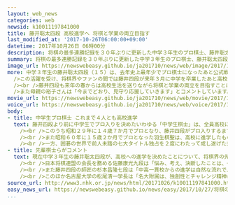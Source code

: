 ```yaml
---
layout: web_news
categories: web
newsid: k10011197841000
title: 藤井聡太四段 高校進学へ 将棋と学業の両立目指す
last_modified_at: '2017-10-26T06:00:00+09:00'
datetime: 2017年10月26日 06時00分
description: 将棋の最多連勝記録を３０年ぶりに更新した中学３年生のプロ棋士、藤井聡太四段が卒業後の進路について、現在通っている中高一貫校で、そのまま高校に進学することを決め、将棋と学業の両立を目指すことになりました。
summary: 将棋の最多連勝記録を３０年ぶりに更新した中学３年生のプロ棋士、藤井聡太四段が卒業後の進路について、現在通っている中高一貫校で、そのまま高校に進学することを決め、将棋と学業の両立を目指すことになりました。
image_url: https://newswebeasy.github.io/ja201710/news/web/image/2017/10/26/K10011197841_1710260513_1710260519_01_03.jpg
more: 中学３年生の藤井聡太四段（１５）は、去年史上最年少でプロ棋士になったあと公式戦で２９連勝し、将棋の最多連勝記録を３０年ぶりに更新しました。<br /><br
  />この活躍を受け、将棋界やファンの間では藤井四段が来年３月に中学を卒業したあと高校に進学するのか、それとも将棋に専念するのかについて関心が集まっていましたが、藤井四段は日本将棋連盟を通じて、現在通っている名古屋大学教育学部付属の中高一貫校で、そのまま高校に進学する意向を固めたことを明らかにしました。将棋界で中学生でプロ入りを決めた棋士は藤井四段が５人目で、加藤一二三九段や羽生善治棋聖など、これまでの４人は全員高校に進学しています。<br
  /><br />藤井四段も来年の春からは高校生活を送りながら将棋と学業の両立を目指すことになり、「すべてのことをプラスにする気持ちで、これからも進んでいきたいです」とコメントしています。<br
  />また母親の裕子さんは「今までどおり、見守り応援していきます」とコメントしています。
movie_url: https://newswebeasy.github.io/ja201710/news/web/movie/2017/10/26/k10011197841_201710260513_201710260519.mp4
voice_url: https://newswebeasy.github.io/ja201710/news/web/voice/2017/10/26/k10011197841_201710260513_201710260519.mp3
body:
- title: 中学生プロ棋士 これまで４人とも高校進学
  text: 藤井四段より前に中学生でプロ入りを決めたいわゆる「中学生棋士」は、全員高校に進学し、その後それぞれの時代を代表する名棋士として活躍しています。これまでに周囲よりもひときわ若く中学生でプロの世界に足を踏み入れたのは、加藤一二三九段、谷川浩司九段、羽生善治棋聖、渡辺明二冠のわずか４人です。<br
    /><br />このうち昭和２９年に１４歳７か月でプロとなり、藤井四段がプロ入りするまで６２年にわたって最年少記録を保持してきた加藤九段は、高校卒業後も幅広い視野を身につけようと、早稲田大学に進学していました。<br
    /><br />また昭和６０年に１５歳２か月でプロとなった羽生棋聖は、高校に進学したものの勝つほどに増える将棋の対局と学業を両立させることに苦しみ、途中で別の高校の通信制課程へ転入し、卒業しました。<br
    /><br />一方、囲碁の世界で前人未踏の七大タイトル独占を２度にわたって成し遂げた井山裕太七冠は、わずか１２歳だった中学１年生でプロ棋士となり、その後は高校には進まずに、囲碁一筋の道を進んできました。
- title: 先輩棋士らがコメント
  text: 現在中学３年生の藤井聡太四段が、高校への進学を決めたことについて、将棋界の先輩棋士からコメントが寄せられています。<br /><br />藤井四段と同じように中学生でプロ入りし、その後高校に進学した谷川浩司九段は「熟慮の末の決断でしょうし、『指した手が最善手』という言葉も将棋界にはあります。高校へ行ってよかったと心から思えるようにしてほしいですし、それができる人だと思っています。将棋と学業を両立させることで、相乗効果も生まれるのではないかと期待しています」とするコメントを寄せました。<br
    /><br />日本将棋連盟の会長を務める佐藤康光九段は「悩み、考え、決断したことは、一つの財産。大いなる自信を持って日々まい進してもらいたいと思います」とコメントしています。<br
    /><br />また藤井四段の師匠の杉本昌隆七段は「中高一貫校からの進学は自然な流れで、現時点ではベストの選択と思います。選んだ道を最善手にするのは本人しだいです。学業と将棋の更なる精進を期待します」とコメントしています。<br
    /><br />このほか名古屋大学の松尾清一学長は「名大附属は、独創性とチャレンジ精神に富んだ学校です。高校生活を通して、一層大きな飛躍を期待しています」とするコメントを寄せました。
source_url: http://www3.nhk.or.jp/news/html/20171026/k10011197841000.html?utm_int=nsearch_contents_search-items_002
easy_news_url: https://newswebeasy.github.io/news/easy/2017/10/27/将棋の藤井聡太さんが来年高校に行くと決める
...
```


